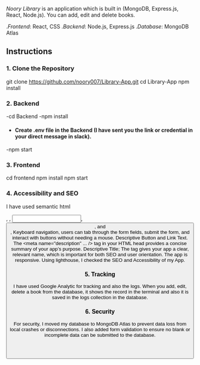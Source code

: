 *Noory Library* is an application which is built in (MongoDB, Express.js, React, Node.js). You can add, edit and delete books.

.*Frontend*: React, CSS
.*Backend*: Node.js, Express.js
.*Database*: MongoDB Atlas

## Instructions

### 1.	Clone the Repository

git clone https://github.com/noory007/Library-App.git
cd Library-App
npm install

### 2.	Backend

-cd Backend 
-npm install
- #### Create .env file in the Backend (I have sent you the link or credential in your direct message in slack).
-npm start 

### 3.	Frontend

cd frontend
npm install
npm start

### 4.	Accessibility and SEO

I have used semantic html <form>, <label>, <input>, <button>, and <header>, Keyboard navigation, users can tab through the form fields, submit the form, and interact with buttons without needing a mouse. Descriptive Button and Link Text. 
The <meta name="description" ... /> tag in your HTML head provides a concise summary of your app’s purpose. Descriptive Title; The <title>Noory Library</title> tag gives your app a clear, relevant name, which is important for both SEO and user orientation. The app is responsive. Using lighthouse, I checked the SEO and Accessibility of my App.

### 5.	Tracking

I have used Google Analytic for tracking and also the logs. When you add, edit, delete a book from the database, it shows the record in the terminal and also it is saved in the logs collection in the database. 

### 6.	Security

For security, I moved my database to MongoDB Atlas to prevent data loss from local crashes or disconnections. I also added form validation to ensure no blank or incomplete data can be submitted to the database.



